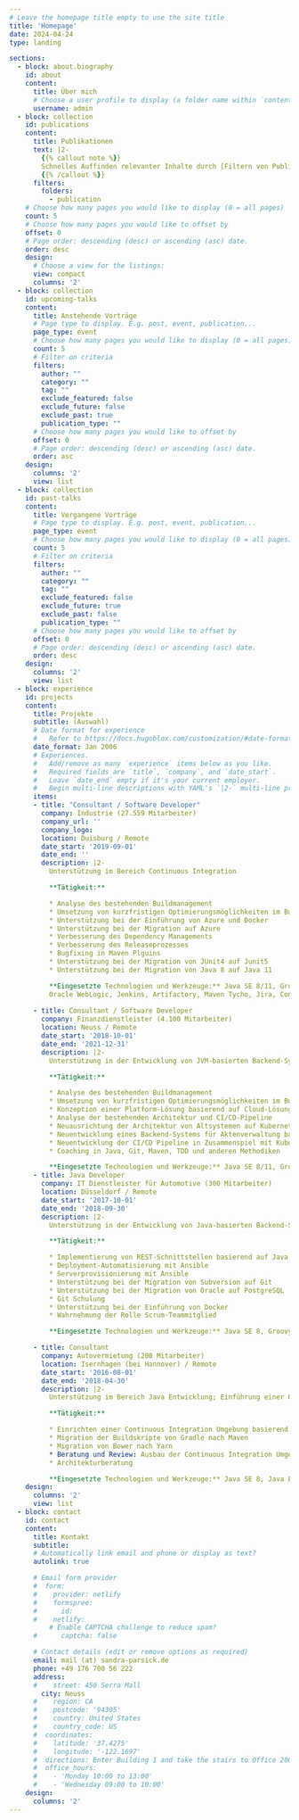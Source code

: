 ```yaml
---
# Leave the homepage title empty to use the site title
title: 'Homepage'
date: 2024-04-24
type: landing

sections:
  - block: about.biography
    id: about
    content:
      title: Über mich
      # Choose a user profile to display (a folder name within `content/authors/`)
      username: admin
  - block: collection
    id: publications
    content:
      title: Publikationen
      text: |2-
        {{% callout note %}}
        Schnelles Auffinden relevanter Inhalte durch [Filtern von Publikationen]({{< ref "/publication/_index.md" >}}).
        {{% /callout %}}
      filters:
        folders:
          - publication
    # Choose how many pages you would like to display (0 = all pages)
    count: 5
    # Choose how many pages you would like to offset by
    offset: 0
    # Page order: descending (desc) or ascending (asc) date.
    order: desc
    design:
      # Choose a view for the listings:
      view: compact
      columns: '2'
  - block: collection
    id: upcoming-talks
    content:
      title: Anstehende Vorträge
      # Page type to display. E.g. post, event, publication...
      page_type: event
      # Choose how many pages you would like to display (0 = all pages)
      count: 5
      # Filter on criteria
      filters:
        author: ""
        category: ""
        tag: ""
        exclude_featured: false
        exclude_future: false
        exclude_past: true
        publication_type: ""
      # Choose how many pages you would like to offset by
      offset: 0
      # Page order: descending (desc) or ascending (asc) date.
      order: asc
    design:
      columns: '2'
      view: list
  - block: collection
    id: past-talks
    content:
      title: Vergangene Vorträge
      # Page type to display. E.g. post, event, publication...
      page_type: event
      # Choose how many pages you would like to display (0 = all pages)
      count: 5
      # Filter on criteria
      filters:
        author: ""
        category: ""
        tag: ""
        exclude_featured: false
        exclude_future: true
        exclude_past: false
        publication_type: ""
      # Choose how many pages you would like to offset by
      offset: 0
      # Page order: descending (desc) or ascending (asc) date.
      order: desc
    design:
      columns: '2'
      view: list
  - block: experience
    id: projects
    content:
      title: Projekte
      subtitle: (Auswahl)
      # Date format for experience
      #   Refer to https://docs.hugoblox.com/customization/#date-format
      date_format: Jan 2006
      # Experiences.
      #   Add/remove as many `experience` items below as you like.
      #   Required fields are `title`, `company`, and `date_start`.
      #   Leave `date_end` empty if it's your current employer.
      #   Begin multi-line descriptions with YAML's `|2-` multi-line prefix.
      items:
      - title: "Consultant / Software Developer"
        company: Industrie (27.559 Mitarbeiter)
        company_url: ''
        company_logo:
        location: Duisburg / Remote
        date_start: '2019-09-01'
        date_end: ''
        description: |2-
          Unterstützung im Bereich Continuous Integration

          **Tätigkeit:**

          * Analyse des bestehenden Buildmanagement
          * Umsetzung von kurzfristigen Optimierungsmöglichkeiten im Buildmanagement
          * Unterstützung bei der Einführung von Azure und Docker
          * Unterstützung bei der Migration auf Azure
          * Verbesserung des Dependency Managements
          * Verbesserung des Releaseprozesses
          * Bugfixing in Maven Plguins
          * Unterstützung bei der Migration von JUnit4 auf Junit5
          * Unterstützung bei der Migration von Java 8 auf Java 11

          **Eingesetzte Technologien und Werkzeuge:** Java SE 8/11, Groovy, Eclipse RCP 4, OSGi, Docker, Azure,
          Oracle WebLogic, Jenkins, Artifactory, Maven Tycho, Jira, Confluence, BitBucket, JUnit5
   
      - title: Consultant / Software Developer
        company: Finanzdienstleister (4.100 Mitarbeiter)
        location: Neuss / Remote
        date_start: '2018-10-01'
        date_end: '2021-12-31'
        description: |2-
          Unterstützung in der Entwicklung von JVM-basierten Backend-Systemen

          **Tätigkeit:**

          * Analyse des bestehenden Buildmanagement
          * Umsetzung von kurzfristigen Optimierungsmöglichkeiten im Buildmanagement
          * Konzeption einer Platform-Lösung basierend auf Cloud-Lösungen
          * Analyse der bestehenden Architektur und CI/CD-Pipeline
          * Neuausrichtung der Architektur von Altsystemen auf Kubernetes
          * Neuentwicklung eines Backend-Systems für Aktenverwaltung basierend auf Java 11, Spring Boot, Kubernetes in der OTC
          * Neuentwicklung der CI/CD Pipeline in Zusammenspiel mit Kubernetes
          * Coaching in Java, Git, Maven, TDD und anderen Methodiken

          **Eingesetzte Technologien und Werkzeuge:** Java SE 8/11, Groovy, Hibernate, JPA, JAXB, Jersey, Spring Boot, OpenAPI, Docker, Kubernetes, OTC, Azure, Helm Charts, Terraform, Ansible, Oracle, PostrgresSQL, MongoDB, Jenkins, Maven, Jira, Confluence, Git, JUnit 5, Spock, Mockito, AssertJ, IntelliJ IDEA, Scrum
      - title: Java Developer
        company: IT Dienstleister für Automotive (300 Mitarbeiter)
        location: Düsseldorf / Remote
        date_start: '2017-10-01'
        date_end: '2018-09-30'
        description: |2-
          Unterstützung in der Entwicklung von Java-basierten Backend-Systemen für das vernetzte Fahrzeug

          **Tätigkeit:**

          * Implementierung von REST-Schnittstellen basierend auf Java 8, JAXB, JAX-RS und Jersey
          * Deployment-Automatisierung mit Ansible
          * Serverprovisionierung mit Ansible
          * Unterstützung bei der Migration von Subversion auf Git
          * Unterstützung bei der Migration von Oracle auf PostgreSQL
          * Git Schulung
          * Unterstützung bei der Einführung von Docker
          * Wahrnehmung der Rolle Scrum-Teammitglied

          **Eingesetzte Technologien und Werkzeuge:** Java SE 8, Groovy, Hibernate, JPA, JAXB, JAX-RS, Jersey,  Tomcat, Docker, H2, Oracle, PostgreSQL, Ansible, Jenkins, Maven, Jira, Confluence, Subversion, Git, BitBucket, JUnit, Mockito, Mockserver, AssertJ, LaTeX, IntelliJ IDEA  2018, Scrum

      - title: Consultant
        company: Autovermietung (200 Mitarbeiter)
        location: Isernhagen (bei Hannover) / Remote
        date_start: '2016-08-01'
        date_end: '2018-04-30'
        description: |2-
          Unterstützung im Bereich Java Entwicklung; Einführung einer Continuous Integration Umgebung

          **Tätigkeit:**

          * Einrichten einer Continuous Integration Umgebung basierend auf Gitlab, Jenkins, Nexus
          * Migration der Buildskripte von Gradle nach Maven
          * Migration von Bower nach Yarn
          * Beratung und Review: Ausbau der Continuous Integration Umgebung Richtung Continuous Delivery
          * Architekturberatung

          **Eingesetzte Technologien und Werkzeuge:** Java SE 8, Java EE, Hibernate, REST, JBoss EAP 6, JavaScript, AngularJS, Jenkins, Nexus 2/3, Gitlab, Maven, Gradle, Grunt, Bower, Yarn, Docker, VirtualBox, PostgreSQL, JUnit, Mockito
    design:
      columns: '2'
      view: list
  - block: contact
    id: contact
    content:
      title: Kontakt
      subtitle:
      # Automatically link email and phone or display as text?
      autolink: true

      # Email form provider
      #  form:
      #    provider: netlify
      #    formspree:
      #      id:
      #    netlify:
          # Enable CAPTCHA challenge to reduce spam?
      #      captcha: false

      # Contact details (edit or remove options as required)
      email: mail (at) sandra-parsick.de
      phone: +49 176 700 56 222
      address:
      #    street: 450 Serra Mall
        city: Neuss
      #    region: CA
      #    postcode: '94305'
      #    country: United States
      #    country_code: US
      #  coordinates:
      #    latitude: '37.4275'
      #    longitude: '-122.1697'
      #  directions: Enter Building 1 and take the stairs to Office 200 on Floor 2
      #  office_hours:
      #    - 'Monday 10:00 to 13:00'
      #    - 'Wednesday 09:00 to 10:00'
    design:
      columns: '2'
---
```

